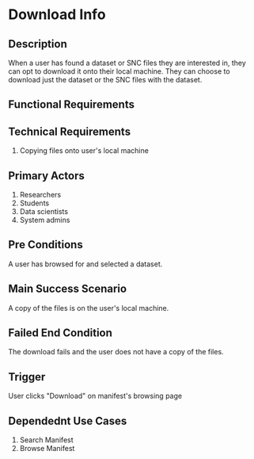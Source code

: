 # Download Info

## Description
When a user has found a dataset or SNC files they are interested in, they can opt to download it
onto their local machine. They can choose to download just the dataset or the SNC files with the
dataset.

## Functional Requirements


## Technical Requirements
1. Copying files onto user's local machine

## Primary Actors
1. Researchers
2. Students
3. Data scientists
4. System admins

## Pre Conditions
A user has browsed for and selected a dataset.

## Main Success Scenario
A copy of the files is on the user's local machine.

## Failed End Condition
The download fails and the user does not have a copy of the files. 

## Trigger
User clicks "Download" on manifest's browsing page

## Dependednt Use Cases
1. Search Manifest
2. Browse Manifest
